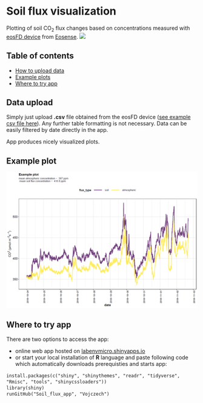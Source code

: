 # Soil flux visualization
Plotting of soil CO<sub>2</sub> flux changes based on concentrations measured with [eosFD device](http://www.eosense.com/products/eosFD/) from [Eosense](http://www.eosense.com/).
<img src="/eosFD.jpg" width="200">

## Table of contents

* [How to upload data](#data-upload)
* [Example plots](#example-plots)
* [Where to try app](#where-to-try-app)

## Data upload
Simply just upload **.csv** file obtained from the eosFD device ([see example csv file here](https://github.com/Vojczech/Soil_flux_app/blob/master/test_raw_data.csv)). Any further table formatting is not necessary. Data can be easily filtered by date directly in the app.

App produces nicely visualized plots. 

## Example plot
<img src="/soil_flux_2018-10-24_2018-11-02.png" width="600">

## Where to try app

There are two options to access the app:
* online web app hosted on [labenvmicro.shinyapps.io](https://labenvmicro.shinyapps.io/Soil_flux_app/) 
* or start your local installation of **R** language and paste following code which automatically downloads prerequisties and starts app:
```
install.packages(c("shiny", "shinythemes", "readr", "tidyverse", "Rmisc", "tools", "shinycssloaders"))
library(shiny)
runGitHub("Soil_flux_app", "Vojczech") 
```